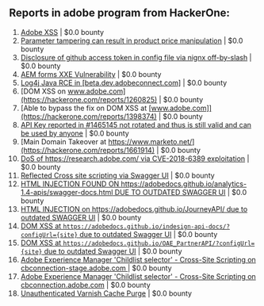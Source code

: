 ## Reports in adobe program from HackerOne:
1. [Adobe XSS](https://hackerone.com/reports/50389) | $0.0 bounty
2. [Parameter tampering can result in product price manipulation](https://hackerone.com/reports/218748) | $0.0 bounty
3. [Disclosure of github access token in config file via nignx off-by-slash](https://hackerone.com/reports/1386547) | $0.0 bounty
4. [AEM forms XXE Vulnerability](https://hackerone.com/reports/1321070) | $0.0 bounty
5. [Log4j Java RCE in [beta.dev.adobeconnect.com]](https://hackerone.com/reports/1442644) | $0.0 bounty
6. [DOM XSS on  www.adobe.com](https://hackerone.com/reports/1260825) | $0.0 bounty
7. [Able to bypass the fix on DOM XSS at [www.adobe.com]](https://hackerone.com/reports/1398374) | $0.0 bounty
8. [API Key reported in #1465145 not rotated and thus is still valid and can be used by anyone](https://hackerone.com/reports/1591770) | $0.0 bounty
9. [Main Domain Takeover at  https://www.marketo.net/](https://hackerone.com/reports/1661914) | $0.0 bounty
10. [DoS of  https://research.adobe.com/ via CVE-2018-6389 exploitation](https://hackerone.com/reports/1511628) | $0.0 bounty
11. [Reflected Cross site scripting via Swagger UI](https://hackerone.com/reports/1656650) | $0.0 bounty
12. [HTML INJECTION FOUND ON https://adobedocs.github.io/analytics-1.4-apis/swagger-docs.html DUE TO OUTDATED SWAGGER UI](https://hackerone.com/reports/1736466) | $0.0 bounty
13. [HTML INJECTION on https://adobedocs.github.io/JourneyAPI/ due to outdated SWAGGER UI](https://hackerone.com/reports/1744212) | $0.0 bounty
14. [DOM XSS at `https://adobedocs.github.io/indesign-api-docs/?configUrl={site}` due to outdated Swagger UI](https://hackerone.com/reports/1736327) | $0.0 bounty
15. [DOM XSS at `https://adobedocs.github.io/OAE_PartnerAPI/?configUrl={site}` due to outdated Swagger UI](https://hackerone.com/reports/1736378) | $0.0 bounty
16. [Adobe Experience Manager 'Childlist selector' - Cross-Site Scripting on cbconnection-stage.adobe.com ](https://hackerone.com/reports/1842800) | $0.0 bounty
17. [Adobe Experience Manager 'Childlist selector' - Cross-Site Scripting on  cbconnection.adobe.com](https://hackerone.com/reports/1842801) | $0.0 bounty
18. [Unauthenticated Varnish Cache Purge](https://hackerone.com/reports/2679440) | $0.0 bounty